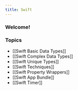 ```yaml
---
title: Swift
---
```


### Welcome!

### Topics

- [[Swift Basic Data Types]]
- [[Swift Complex Data Types]]
- [[Swift Unique Types]]
- [[Swift Techniques]]
- [[Swift Property Wrappers]]
- [[Swift App Bundle]]
- [[Swift Timer]]
